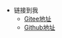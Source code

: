 * 链接到我
  * [Gitee地址](https://gitee.com/huyan-sijun/hysj-utils)
  * [Github地址](https://github.com/1296680359/hysj-utils)
